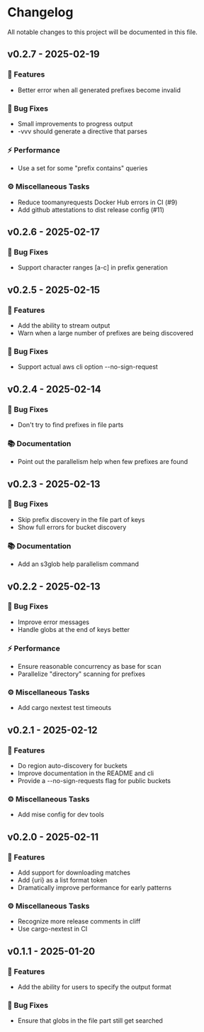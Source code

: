 # Changelog

All notable changes to this project will be documented in this file.

## v0.2.7 - 2025-02-19

### 🚀 Features

- Better error when all generated prefixes become invalid

### 🐛 Bug Fixes

- Small improvements to progress output
- -vvv should generate a directive that parses

### ⚡ Performance

- Use a set for some "prefix contains" queries

### ⚙️ Miscellaneous Tasks

- Reduce toomanyrequests Docker Hub errors in CI (#9)
- Add github attestations to dist release config (#11)

## v0.2.6 - 2025-02-17

### 🐛 Bug Fixes

- Support character ranges [a-c] in prefix generation

## v0.2.5 - 2025-02-15

### 🚀 Features

- Add the ability to stream output
- Warn when a large number of prefixes are being discovered

### 🐛 Bug Fixes

- Support actual aws cli option --no-sign-request

## v0.2.4 - 2025-02-14

### 🐛 Bug Fixes

- Don't try to find prefixes in file parts

### 📚 Documentation

- Point out the parallelism help when few prefixes are found

## v0.2.3 - 2025-02-13

### 🐛 Bug Fixes

- Skip prefix discovery in the file part of keys
- Show full errors for bucket discovery

### 📚 Documentation

- Add an s3glob help parallelism command

## v0.2.2 - 2025-02-13

### 🐛 Bug Fixes

- Improve error messages
- Handle globs at the end of keys better

### ⚡ Performance

- Ensure reasonable concurrency as base for scan
- Parallelize "directory" scanning for prefixes

### ⚙️ Miscellaneous Tasks

- Add cargo nextest test timeouts

## v0.2.1 - 2025-02-12

### 🚀 Features

- Do region auto-discovery for buckets
- Improve documentation in the README and cli
- Provide a --no-sign-requests flag for public buckets

### ⚙️ Miscellaneous Tasks

- Add mise config for dev tools

## v0.2.0 - 2025-02-11

### 🚀 Features

- Add support for downloading matches
- Add {uri} as a list format token
- Dramatically improve performance for early patterns

### ⚙️ Miscellaneous Tasks

- Recognize more release comments in cliff
- Use cargo-nextest in CI

## v0.1.1 - 2025-01-20

### 🚀 Features

- Add the ability for users to specify the output format

### 🐛 Bug Fixes

- Ensure that globs in the file part still get searched

<!-- generated by git-cliff -->
